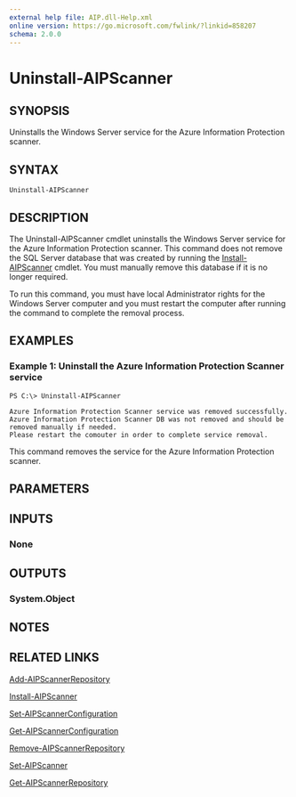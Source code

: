 ```yaml
---
external help file: AIP.dll-Help.xml
online version: https://go.microsoft.com/fwlink/?linkid=858207
schema: 2.0.0
---
```


# Uninstall-AIPScanner

## SYNOPSIS
Uninstalls the Windows Server service for the Azure Information Protection scanner.

## SYNTAX

```
Uninstall-AIPScanner
```

## DESCRIPTION
The Uninstall-AIPScanner cmdlet uninstalls the Windows Server service for the Azure Information Protection scanner. This command does not remove the SQL Server database that was created by running the [Install-AIPScanner](./Install-AIPScanner.md) cmdlet. You must manually remove this database if it is no longer required. 

To run this command, you must have local Administrator rights for the Windows Server computer and you must restart the computer after running the command to complete the removal process.


## EXAMPLES

### Example 1: Uninstall the Azure Information Protection Scanner service
```
PS C:\> Uninstall-AIPScanner

Azure Information Protection Scanner service was removed successfully. Azure Information Protection Scanner DB was not removed and should be removed manually if needed.
Please restart the comouter in order to complete service removal.
```

This command removes the service for the Azure Information Protection scanner.

## PARAMETERS

## INPUTS

### None


## OUTPUTS

### System.Object

## NOTES

## RELATED LINKS

[Add-AIPScannerRepository](./Add-AIPScannerRepository.md)

[Install-AIPScanner](./Install-AIPScanner.md)

[Set-AIPScannerConfiguration](./Set-AIPScannerConfiguration.md)

[Get-AIPScannerConfiguration](./Get-AIPScannerConfiguration.md)

[Remove-AIPScannerRepository](./Remove-AIPScannerRepository.md)

[Set-AIPScanner](./Set-AIPScanner.md)

[Get-AIPScannerRepository](./Get-AIPScannerRepository.md)